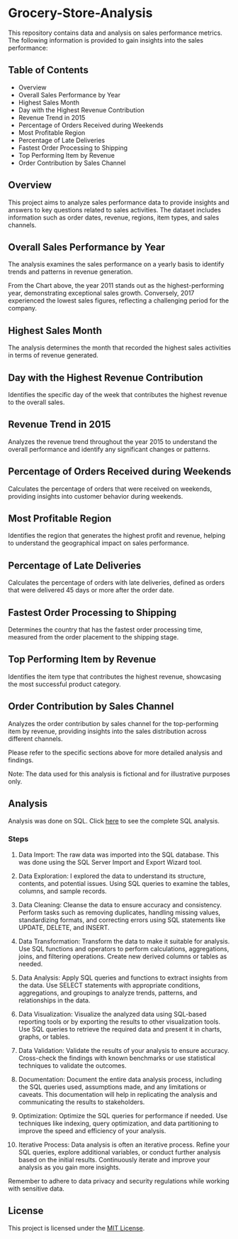 # Grocery-Store-Analysis

This repository contains data and analysis on sales performance metrics. The following information is provided to gain insights into the sales performance:

## Table of Contents

- Overview
- Overall Sales Performance by Year
- Highest Sales Month
- Day with the Highest Revenue Contribution
- Revenue Trend in 2015
- Percentage of Orders Received during Weekends
- Most Profitable Region
- Percentage of Late Deliveries
- Fastest Order Processing to Shipping
- Top Performing Item by Revenue
- Order Contribution by Sales Channel

## Overview

This project aims to analyze sales performance data to provide insights and answers to key questions related to sales activities. The dataset includes information such as order dates, revenue, regions, item types, and sales channels.

## Overall Sales Performance by Year
The analysis examines the sales performance on a yearly basis to identify trends and patterns in revenue generation.

From the Chart above, the year 2011 stands out as the highest-performing year, demonstrating exceptional sales growth. 
Conversely, 2017 experienced the lowest sales figures, reflecting a challenging period for the company.

## Highest Sales Month
The analysis determines the month that recorded the highest sales activities in terms of revenue generated.

## Day with the Highest Revenue Contribution
Identifies the specific day of the week that contributes the highest revenue to the overall sales.

## Revenue Trend in 2015
Analyzes the revenue trend throughout the year 2015 to understand the overall performance and identify any significant changes or patterns.

## Percentage of Orders Received during Weekends
Calculates the percentage of orders that were received on weekends, providing insights into customer behavior during weekends.

## Most Profitable Region
Identifies the region that generates the highest profit and revenue, helping to understand the geographical impact on sales performance.

## Percentage of Late Deliveries
Calculates the percentage of orders with late deliveries, defined as orders that were delivered 45 days or more after the order date.

## Fastest Order Processing to Shipping
Determines the country that has the fastest order processing time, measured from the order placement to the shipping stage.

## Top Performing Item by Revenue
Identifies the item type that contributes the highest revenue, showcasing the most successful product category.

## Order Contribution by Sales Channel
Analyzes the order contribution by sales channel for the top-performing item by revenue, providing insights into the sales distribution across different channels.

Please refer to the specific sections above for more detailed analysis and findings.

Note: The data used for this analysis is fictional and for illustrative purposes only.

## Analysis
Analysis was done on SQL. Click [here]() to see the complete SQL analysis.

### Steps

1. Data Import: The raw data  was imported into the SQL database. This was done using the SQL Server Import and Export Wizard tool.

2. Data Exploration: I explored the data to understand its structure, contents, and potential issues. Using SQL queries to examine the tables, columns, and sample records.

3. Data Cleaning: Cleanse the data to ensure accuracy and consistency. Perform tasks such as removing duplicates, handling missing values, standardizing formats, and correcting errors using SQL statements like UPDATE, DELETE, and INSERT.

4. Data Transformation: Transform the data to make it suitable for analysis. Use SQL functions and operators to perform calculations, aggregations, joins, and filtering operations. Create new derived columns or tables as needed.

5. Data Analysis: Apply SQL queries and functions to extract insights from the data. Use SELECT statements with appropriate conditions, aggregations, and groupings to analyze trends, patterns, and relationships in the data.

6. Data Visualization: Visualize the analyzed data using SQL-based reporting tools or by exporting the results to other visualization tools. Use SQL queries to retrieve the required data and present it in charts, graphs, or tables.

7. Data Validation: Validate the results of your analysis to ensure accuracy. Cross-check the findings with known benchmarks or use statistical techniques to validate the outcomes.

8. Documentation: Document the entire data analysis process, including the SQL queries used, assumptions made, and any limitations or caveats. This documentation will help in replicating the analysis and communicating the results to stakeholders.

9. Optimization: Optimize the SQL queries for performance if needed. Use techniques like indexing, query optimization, and data partitioning to improve the speed and efficiency of your analysis.

10. Iterative Process: Data analysis is often an iterative process. Refine your SQL queries, explore additional variables, or conduct further analysis based on the initial results. Continuously iterate and improve your analysis as you gain more insights.

Remember to adhere to data privacy and security regulations while working with sensitive data.

## License

This project is licensed under the [MIT License](LICENSE).
